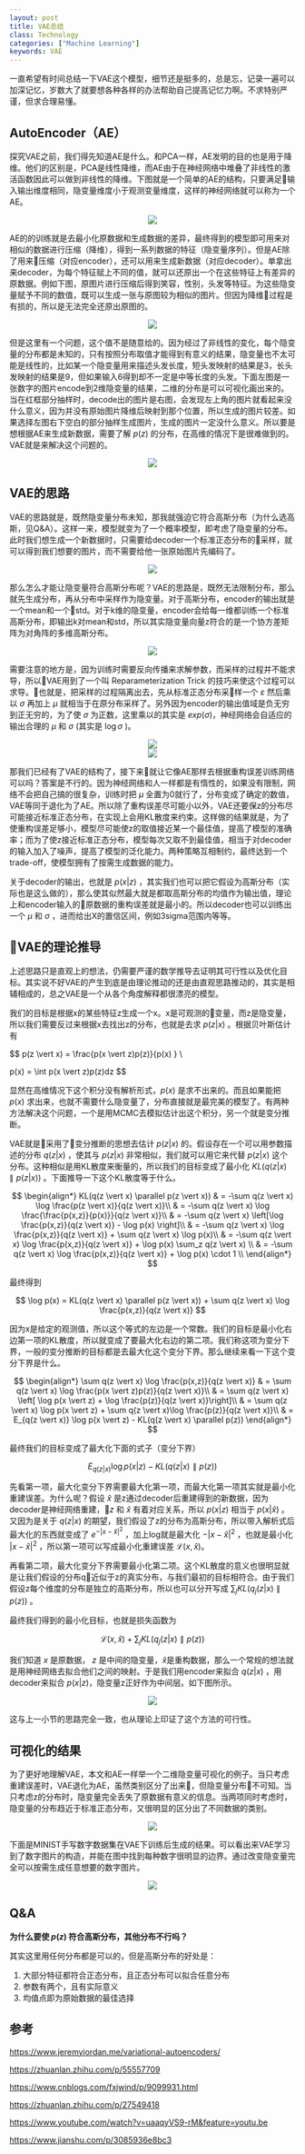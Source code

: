 ```yaml
---
layout: post
title: VAE总结
class: Technology
categories: ["Machine Learning"]
keywords: VAE
---
```


一直希望有时间总结一下VAE这个模型，细节还是挺多的，总是忘，记录一遍可以加深记忆，岁数大了就要想各种各样的办法帮助自己提高记忆力啊。不求特别严谨，但求合理易懂。

## AutoEncoder（AE）

探究VAE之前，我们得先知道AE是什么。和PCA一样，AE发明的目的也是用于降维。他们的区别是，PCA是线性降维，而AE由于在神经网络中堆叠了非线性的激活函数因此可以做到非线性的降维。下图就是一个简单的AE的结构，只要满足输入输出维度相同，隐变量维度小于观测变量维度，这样的神经网络就可以称为一个AE。

<center><img src="/images/blog/AE_structure.png"></center>

AE的的训练就是去最小化原数据和生成数据的差异，最终得到的模型即可用来对相似的数据进行压缩（降维），得到一系列数据的特征（隐变量序列）。但是AE除了用来压缩（对应encoder），还可以用来生成新数据（对应decoder）。单拿出来decoder，为每个特征赋上不同的值，就可以还原出一个在这些特征上有差异的原数据。例如下图，原图片进行压缩后得到笑容，性别，头发等特征。为这些隐变量赋予不同的数值，既可以生成一张与原图较为相似的图片。但因为降维过程是有损的，所以是无法完全还原出原图的。

<center><img src="/images/blog/AE_example.png"></center>

但是这里有一个问题，这个值不是随意给的。因为经过了非线性的变化，每个隐变量的分布都是未知的，只有按照分布取值才能得到有意义的结果，隐变量也不太可能是线性的，比如某一个隐变量用来描述头发长度，短头发映射的结果是3，长头发映射的结果是9，但如果输入6得到却不一定是中等长度的头发。下面左图是一张数字的图片encode到2维隐变量的结果，二维的分布是可以可视化画出来的。当在红框部分抽样时，decode出的图片是右图，会发现左上角的图片就看起来没什么意义，因为并没有原始图片降维后映射到那个位置，所以生成的图片较差。如果选择左图右下空白的部分抽样生成图片，生成的图片一定没什么意义。所以要是想根据AE来生成新数据，需要了解 $p(z)$ 的分布，在高维的情况下是很难做到的。VAE就是来解决这个问题的。

<center><img src="/images/blog/AE_visualization.png"></center>

## VAE的思路

VAE的思路就是，既然隐变量分布未知，那我就强迫它符合高斯分布（为什么选高斯，见Q&A）。这样一来，模型就变为了一个概率模型，即考虑了隐变量的分布。此时我们想生成一个新数据时，只需要给decoder一个标准正态分布的采样，就可以得到我们想要的图片，而不需要给他一张原始图片先编码了。

<center><img src="/images/blog/VAE_example.png"></center>

那么怎么才能让隐变量符合高斯分布呢？VAE的思路是，既然无法限制分布，那么就先生成分布，再从分布中采样作为隐变量。对于高斯分布，encoder的输出就是一个mean和一个std。对于k维的隐变量，encoder会给每一维都训练一个标准高斯分布，即输出k对mean和std，所以其实隐变量向量z符合的是一个协方差矩阵为对角阵的多维高斯分布。

<center><img src="/images/blog/VAE_structure.png"></center>

需要注意的地方是，因为训练时需要反向传播来求解参数，而采样的过程并不能求导，所以VAE用到了一个叫 Reparameterization Trick 的技巧来使这个过程可以求导。也就是，把采样的过程隔离出去，先从标准正态分布采样一个 $\varepsilon$ 然后乘以 $\sigma$ 再加上 $\mu$ 就相当于在原分布采样了。另外因为encoder的输出值域是负无穷到正无穷的，为了使 $\sigma$ 为正数，这里乘以的其实是 $exp(\sigma)$，神经网络会自适应的输出合理的 $\mu$ 和 $\sigma$ (其实是 $\log \sigma$ )。

<center><img src="/images/blog/VAE_reparameter.png"></center>
<center><img src="/images/blog/VAE_reparameter2.png"></center>

那我们已经有了VAE的结构了，接下来就让它像AE那样去根据重构误差训练网络可以吗？答案是不行的。因为神经网络和人一样都是有惰性的，如果没有限制，网络不会把自己搞的很复杂，训练时把 $\mu$ 全置为0就行了，分布变成了确定的数值，VAE等同于退化为了AE。所以除了重构误差尽可能小以外，VAE还要保z的分布尽可能接近标准正态分布，在实现上会用KL散度来约束。这样做的结果就是，为了使重构误差足够小，模型尽可能使z的取值接近某一个最佳值，提高了模型的准确率；而为了使z接近标准正态分布，模型每次又取不到最佳值，相当于对decoder的输入加入了噪声，提高了模型的泛化能力。两种策略互相制约，最终达到一个trade-off，使模型拥有了按需生成数据的能力。

关于decoder的输出，也就是 $p(x \vert z)$ ，其实我们也可以把它假设为高斯分布（实际也是这么做的），那么使其似然最大就是都取高斯分布的均值作为输出值，理论上和encoder输入的原数据的重构误差就是最小的。所以decoder也可以训练出一个 $\mu$ 和 $\sigma$ ，进而给出X的置信区间，例如3sigma范围内等等。

## VAE的理论推导

上述思路只是直观上的想法，仍需要严谨的数学推导去证明其可行性以及优化目标。其实说不好VAE的产生到底是由理论推动的还是由直观思路推动的，其实是相辅相成的，总之VAE是一个从各个角度解释都很漂亮的模型。

我们的目标是根据x的某些特征z生成一个x。x是可观测的变量，而z是隐变量，所以我们需要反过来根据x去找出z的分布，也就是去求 $p(z \vert x)$ 。根据贝叶斯估计有

$$
p(z \vert x) = \frac{p(x \vert z)p(z)}{p(x) } \\

p(x) = \int p(x \vert z)p(z)dz
$$

显然在高维情况下这个积分没有解析形式，$p(x)$ 是求不出来的。而且如果能把 $p(x)$ 求出来，也就不需要什么隐变量了，分布直接就是最完美的模型了。有两种方法解决这个问题，一个是用MCMC去模拟估计出这个积分，另一个就是变分推断。

VAE就是采用了变分推断的思想去估计 $p(z \vert x)$ 的。假设存在一个可以用参数描述的分布 $q(z \vert x)$ ，使其与 $p(z \vert x)$ 非常相似，我们就可以用它来代替 $p(z \vert x)$ 这个分布。这种相似是用KL散度来衡量的，所以我们的目标变成了最小化 $KL(q(z \vert x) \parallel p(z \vert x))$ 。下面推导一下这个KL散度等于什么。

$$
\begin{align*}
KL(q(z \vert x) \parallel p(z \vert x)) & = -\sum q(z \vert x) \log \frac{p(z \vert x)}{q(z \vert x)}\\
& = -\sum q(z \vert x) \log \frac{\frac{p(x,z)}{p(x)}}{q(z \vert x)}\\
& = -\sum q(z \vert x) \left[\log \frac{p(x,z)}{q(z \vert x)} - \log p(x) \right]\\
& = -\sum q(z \vert x) \log \frac{p(x,z)}{q(z \vert x)} + \sum q(z \vert x) \log p(x)\\
& = -\sum q(z \vert x) \log \frac{p(x,z)}{q(z \vert x)} + \log p(x) \sum_z q(z \vert x) \\
& = -\sum q(z \vert x) \log \frac{p(x,z)}{q(z \vert x)} + \log p(x) \cdot 1 \\
\end{align*}
$$

最终得到

$$
\log p(x) = KL(q(z \vert x) \parallel p(z \vert x)) + \sum q(z \vert x) \log \frac{p(x,z)}{q(z \vert x)}
$$

因为x是给定的观测值，所以这个等式的左边是一个常数。我们的目标是最小化右边第一项的KL散度，所以就变成了要最大化右边的第二项。我们称这项为变分下界，一般的变分推断的目标都是去最大化这个变分下界。那么继续来看一下这个变分下界是什么。

$$
\begin{align*}
\sum q(z \vert x) \log \frac{p(x,z)}{q(z \vert x)} & = \sum q(z \vert x) \log \frac{p(x \vert z)p(z)}{q(z \vert x)}\\
& = \sum q(z \vert x) \left[ \log p(x \vert z) + \log \frac{p(z)}{q(z \vert x)}\right]\\
& = \sum q(z \vert x) \log p(x \vert z) + \sum q(z \vert x)\log \frac{p(z)}{q(z \vert x)}\\
& = E_{q(z \vert x)} \log p(x \vert z) - KL(q(z \vert x) \parallel p(z))
\end{align*}
$$

最终我们的目标变成了最大化下面的式子（变分下界）

$$
E_{q(z \vert x)} \log p(x \vert z) - KL(q(z \vert x) \parallel p(z))
$$

先看第一项，最大化变分下界需要最大化第一项，而最大化第一项其实就是最小化重建误差。为什么呢？假设 $\hat x$ 是z通过decoder后重建得到的新数据，因为decoder是神经网络重建，$z$ 和 $\hat x$ 有着对应关系，所以 $p(x \vert z)$ 相当于 $p(x \vert \hat x)$ 。又因为是关于 $q(z \vert x)$ 的期望，我们假设了z的分布为高斯分布，所以带入解析式后最大化的东西就变成了 $e^{-\vert x - \hat x \vert^2}$ ，加上log就是最大化 $-\vert x - \hat x \vert^2$ ，也就是最小化 $\vert x - \hat x \vert^2$ ，所以第一项可以写成最小化重建误差 $\mathcal{L}(x, \hat x)$。

再看第二项，最大化变分下界需要最小化第二项。这个KL散度的意义也很明显就是让我们假设的分布q近似于z的真实分布，与我们最初的目标相符合。由于我们假设z每个维度的分布是独立的高斯分布，所以也可以分开写成 $\sum_j{}KL(q_j(z \vert x) \parallel p(z))$ 。

最终我们得到的最小化目标，也就是损失函数为

$$
\mathcal{L}(x, \hat x) + \sum_j{}KL(q_j(z \vert x) \parallel p(z))
$$

我们知道 $x$ 是原数据， $z$ 是中间的隐变量，$\hat x$是重构数据，那么一个常规的想法就是用神经网络去拟合他们之间的映射。于是我们用encoder来拟合 $q(z \vert x)$ ，用decoder来拟合 $p(x \vert z)$，隐变量z正好作为中间层。如下图所示。

<center><img src="/images/blog/VAE_graphical.png"></center>

这与上一小节的思路完全一致，也从理论上印证了这个方法的可行性。


## 可视化的结果

为了更好地理解VAE，本文和AE一样举一个二维隐变量可视化的例子。当只考虑重建误差时，VAE退化为AE，虽然类别区分了出来，但隐变量分布不可知。当只考虑z的分布时，隐变量完全丢失了原数据有意义的信息。当两项同时考虑时，隐变量的分布趋近于标准正态分布，又很明显的区分出了不同数据的类别。

<center><img src="/images/blog/VAE_visualization.png"></center>

下面是MINIST手写数字数据集在VAE下训练后生成的结果。可以看出来VAE学习到了数字图片的构造，并能在图中找到每种数字很明显的边界。通过改变隐变量完全可以按需生成任意想要的数字图片。

<center><img src="/images/blog/VAE_result.png"></center>

## Q&A

**为什么要使 $p(z)$ 符合高斯分布，其他分布不行吗？**

其实这里用任何分布都是可以的，但是高斯分布的好处是：

1. 大部分特征都符合正态分布，且正态分布可以拟合任意分布
2. 参数有两个，且有实际意义
3. 均值点即为原始数据的最佳选择


## 参考

https://www.jeremyjordan.me/variational-autoencoders/

https://zhuanlan.zhihu.com/p/55557709

https://www.cnblogs.com/fxjwind/p/9099931.html

https://zhuanlan.zhihu.com/p/27549418

https://www.youtube.com/watch?v=uaaqyVS9-rM&feature=youtu.be

https://www.jianshu.com/p/3085936e8bc3
